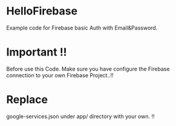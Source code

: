 # HelloFirebase
Example code for Firebase basic Auth with Email&Password.

# Important !!
Before use this Code.
Make sure you have configure the Firebase connection to your own Firebase Project..!!

# Replace 
google-services.json under app/ directory with your own. !! 

